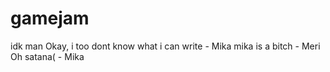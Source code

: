 # gamejam
idk man
Okay, i too dont know what i can write - Mika
mika is a bitch  - Meri
Oh satana( - Mika
